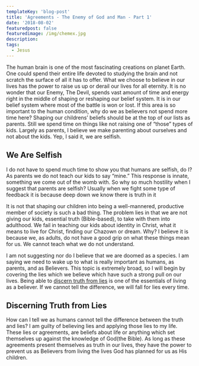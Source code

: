 ```yaml
---
templateKey: 'blog-post'
title: 'Agreements - The Enemy of God and Man - Part 1'
date: '2018-08-02'
featuredpost: false
featuredimage: /img/chemex.jpg
description:
tags:
  - Jesus
---
```


The human brain is one of the most fascinating creations on planet Earth. One could spend their entire life devoted to studying the brain and not scratch the surface of all it has to offer. What we choose to believe in our lives has the power to raise us up or derail our lives for all eternity. It is no wonder that our Enemy, The Devil, spends vast amount of time and energy right in the middle of shaping or reshaping our belief system. It is in our belief system where most of the battle is won or lost. If this area is so important to the human condition, why do we as believers not spend more time here? Shaping our childrens’ beliefs should be at the top of our lists as parents. Still we spend time on things like not raising one of “those” types of kids. Largely as parents, I believe we make parenting about ourselves and not about the kids. Yep, I said it, we are selfish.

## We Are Selfish

I do not have to spend much time to show you that humans are selfish, do I? As parents we do not teach our kids to say “mine.” This response is innate, something we come out of the womb with. So why so much hostility when I suggest that parents are selfish? Usually when we fight some type of feedback it is because deep down we know there is truth in it

It is not that shaping our children into being a well-mannered, productive member of society is such a bad thing. The problem lies in that we are not giving our kids, essential truth (Bible-based), to take with them into adulthood. We fail in teaching our kids about identity in Christ, what it means to live for Christ, finding our Chazown or dream. Why? I believe it is because we, as adults, do not have a good grip on what these things mean for us. We cannot teach what we do not understand.

I am not suggesting nor do I believe that we are doomed as a species. I am saying we need to wake up to what is really important as humans, as parents, and as Believers. This topic is extremely broad, so I will begin by covering the lies which we believe which have such a strong pull on our lives. Being able to [discern truth from lies](https://craigbooker.com/blog/sifting-the-truth-from-the-lies/) is one of the essentials of living as a believer. If we cannot tell the difference, we will fall for lies every time.

## Discerning Truth from Lies

How can I tell we as humans cannot tell the difference between the truth and lies? I am guilty of believing lies and applying those lies to my life. These lies or agreements, are beliefs about life or anything which set themselves up against the knowledge of God(the Bible). As long as these agreements present themselves as truth in our lives, they have the power to prevent us as Believers from living the lives God has planned for us as His children.
